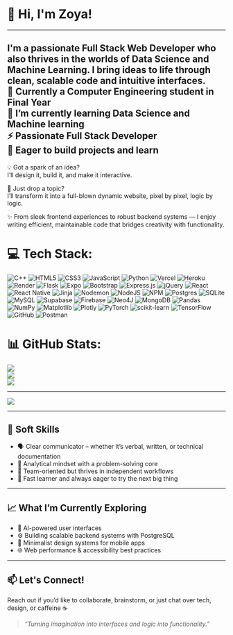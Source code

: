 # 👋 Hi, I'm Zoya!
---
I'm a passionate **Full Stack Web Developer** who also thrives in the worlds of **Data Science** and **Machine Learning**. I bring ideas to life through clean, scalable code and intuitive interfaces.<br >
🔭 Currently a Computer Engineering student in Final Year<br >
🌱 I’m currently learning Data Science and Machine learning <br >
⚡ Passionate Full Stack Developer<br >
🚀 Eager to build projects and learn <br >
---

💡 Got a spark of an idea?  
I’ll design it, build it, and make it interactive.  

🎯 Just drop a topic?  
I’ll transform it into a full-blown dynamic website, pixel by pixel, logic by logic.

✨ From sleek frontend experiences to robust backend systems — I enjoy writing efficient, maintainable code that bridges creativity with functionality.


# 💻 Tech Stack:
![C++](https://img.shields.io/badge/c++-%2300599C.svg?style=for-the-badge&logo=c%2B%2B&logoColor=white) ![HTML5](https://img.shields.io/badge/html5-%23E34F26.svg?style=for-the-badge&logo=html5&logoColor=white) ![CSS3](https://img.shields.io/badge/css3-%231572B6.svg?style=for-the-badge&logo=css3&logoColor=white) ![JavaScript](https://img.shields.io/badge/javascript-%23323330.svg?style=for-the-badge&logo=javascript&logoColor=%23F7DF1E) ![Python](https://img.shields.io/badge/python-3670A0?style=for-the-badge&logo=python&logoColor=ffdd54) ![Vercel](https://img.shields.io/badge/vercel-%23000000.svg?style=for-the-badge&logo=vercel&logoColor=white) ![Heroku](https://img.shields.io/badge/heroku-%23430098.svg?style=for-the-badge&logo=heroku&logoColor=white) ![Render](https://img.shields.io/badge/Render-%46E3B7.svg?style=for-the-badge&logo=render&logoColor=white) ![Flask](https://img.shields.io/badge/flask-%23000.svg?style=for-the-badge&logo=flask&logoColor=white) ![Expo](https://img.shields.io/badge/expo-1C1E24?style=for-the-badge&logo=expo&logoColor=#D04A37) ![Bootstrap](https://img.shields.io/badge/bootstrap-%238511FA.svg?style=for-the-badge&logo=bootstrap&logoColor=white) ![Express.js](https://img.shields.io/badge/express.js-%23404d59.svg?style=for-the-badge&logo=express&logoColor=%2361DAFB) ![jQuery](https://img.shields.io/badge/jquery-%230769AD.svg?style=for-the-badge&logo=jquery&logoColor=white) ![React](https://img.shields.io/badge/react-%2320232a.svg?style=for-the-badge&logo=react&logoColor=%2361DAFB) ![React Native](https://img.shields.io/badge/react_native-%2320232a.svg?style=for-the-badge&logo=react&logoColor=%2361DAFB) ![Jinja](https://img.shields.io/badge/jinja-white.svg?style=for-the-badge&logo=jinja&logoColor=black) ![Nodemon](https://img.shields.io/badge/NODEMON-%23323330.svg?style=for-the-badge&logo=nodemon&logoColor=%BBDEAD) ![NodeJS](https://img.shields.io/badge/node.js-6DA55F?style=for-the-badge&logo=node.js&logoColor=white) ![NPM](https://img.shields.io/badge/NPM-%23CB3837.svg?style=for-the-badge&logo=npm&logoColor=white) ![Postgres](https://img.shields.io/badge/postgres-%23316192.svg?style=for-the-badge&logo=postgresql&logoColor=white) ![SQLite](https://img.shields.io/badge/sqlite-%2307405e.svg?style=for-the-badge&logo=sqlite&logoColor=white) ![MySQL](https://img.shields.io/badge/mysql-4479A1.svg?style=for-the-badge&logo=mysql&logoColor=white) ![Supabase](https://img.shields.io/badge/Supabase-3ECF8E?style=for-the-badge&logo=supabase&logoColor=white) ![Firebase](https://img.shields.io/badge/firebase-a08021?style=for-the-badge&logo=firebase&logoColor=ffcd34) ![Neo4J](https://img.shields.io/badge/Neo4j-008CC1?style=for-the-badge&logo=neo4j&logoColor=white) ![MongoDB](https://img.shields.io/badge/MongoDB-%234ea94b.svg?style=for-the-badge&logo=mongodb&logoColor=white) ![Pandas](https://img.shields.io/badge/pandas-%23150458.svg?style=for-the-badge&logo=pandas&logoColor=white) ![NumPy](https://img.shields.io/badge/numpy-%23013243.svg?style=for-the-badge&logo=numpy&logoColor=white) ![Matplotlib](https://img.shields.io/badge/Matplotlib-%23ffffff.svg?style=for-the-badge&logo=Matplotlib&logoColor=black) ![Plotly](https://img.shields.io/badge/Plotly-%233F4F75.svg?style=for-the-badge&logo=plotly&logoColor=white) ![PyTorch](https://img.shields.io/badge/PyTorch-%23EE4C2C.svg?style=for-the-badge&logo=PyTorch&logoColor=white) ![scikit-learn](https://img.shields.io/badge/scikit--learn-%23F7931E.svg?style=for-the-badge&logo=scikit-learn&logoColor=white) ![TensorFlow](https://img.shields.io/badge/TensorFlow-%23FF6F00.svg?style=for-the-badge&logo=TensorFlow&logoColor=white) ![GitHub](https://img.shields.io/badge/github-%23121011.svg?style=for-the-badge&logo=github&logoColor=white) ![Postman](https://img.shields.io/badge/Postman-FF6C37?style=for-the-badge&logo=postman&logoColor=white)
# 📊 GitHub Stats:
![](https://github-readme-stats.vercel.app/api?username=ZoyaMomin30&theme=neon&hide_border=false&include_all_commits=false&count_private=false)<br/>
![](https://nirzak-streak-stats.vercel.app/?user=ZoyaMomin30&theme=neon&hide_border=false)<br/>
![](https://github-readme-stats.vercel.app/api/top-langs/?username=ZoyaMomin30&theme=neon&hide_border=false&include_all_commits=false&count_private=false&layout=compact)

---
[![](https://visitcount.itsvg.in/api?id=ZoyaMomin30&icon=0&color=0)](https://visitcount.itsvg.in)

<!-- Proudly created with GPRM ( https://gprm.itsvg.in ) -->
<!-- ## 🔧 Technical Skills

**Languages:**  
`Python` | `C++` | `HTML` | `CSS` | `JavaScript` | `SQL` | `Git`

**Frameworks:**  
`React Native` | `Node.js` | `Express.js` | `Flask` | `Bootstrap`

**Libraries & Tools:**  
`NumPy` | `Pandas` | `Matplotlib` | `Selenium` | `BeautifulSoup` | `SMTP`

**Databases:**  
`PostgreSQL` | `MongoDB` | `SQLAlchemy`

**Developer Tools:**  
`VS Code` | `GitHub` | `PyCharm` | `Postman` | `pgAdmin` | `Canvas` | `Vercel` | `Render`
 -->
---

## 🌱 Soft Skills

- 🗣️ Clear communicator – whether it’s verbal, written, or technical documentation  
- 🧠 Analytical mindset with a problem-solving core  
- 🤝 Team-oriented but thrives in independent workflows  
- 🚀 Fast learner and always eager to try the next big thing

---

## 📈 What I’m Currently Exploring

- 🧠 AI-powered user interfaces  
- ⚙️ Building scalable backend systems with PostgreSQL  
- 🎨 Minimalist design systems for mobile apps  
- 🌐 Web performance & accessibility best practices

---

## 📫 Let's Connect!

Reach out if you’d like to collaborate, brainstorm, or just chat over tech, design, or caffeine ☕  

> _“Turning imagination into interfaces and logic into functionality.”_
